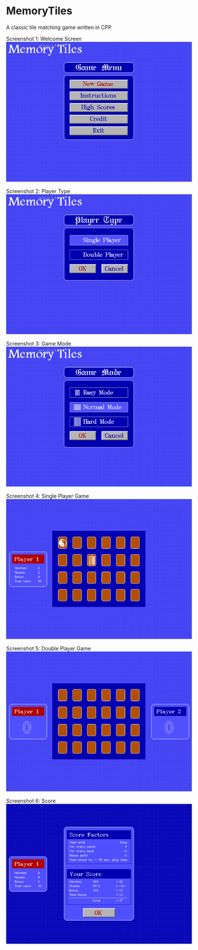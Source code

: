 # MemoryTiles
A classic tile matching game written in CPP


Screenshot 1: Welcome Screen
![Welcome Screen](https://raw.githubusercontent.com/smuddin/MemoryTiles/master/Screenshot-1.jpg "Screenshot 1: Welcome Screen")

Screenshot 2: Player Type
![Player Type](https://raw.githubusercontent.com/smuddin/MemoryTiles/master/Screenshot-2.jpg "Screenshot 2: Player Type")

Screenshot 3: Game Mode
![Game Mode](https://raw.githubusercontent.com/smuddin/MemoryTiles/master/Screenshot-3.jpg "Screenshot 3: Game Mode")

Screenshot 4: Single Player Game
![Single Player Game](https://raw.githubusercontent.com/smuddin/MemoryTiles/master/Screenshot-4.jpg "Screenshot 4: Single Player Game")

Screenshot 5: Double Player Game
![Double Player Game](https://raw.githubusercontent.com/smuddin/MemoryTiles/master/Screenshot-5.jpg "Screenshot 5: Double Player Game")

Screenshot 6: Score
![Score](https://raw.githubusercontent.com/smuddin/MemoryTiles/master/Screenshot-6.jpg "Screenshot 6: Score")

